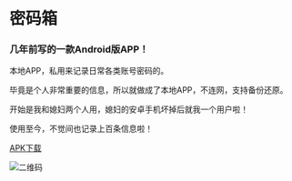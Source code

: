 # 密码箱

### 几年前写的一款Android版APP！

本地APP，私用来记录日常各类账号密码的。

毕竟是个人非常重要的信息，所以就做成了本地APP，不连网，支持备份还原。

开始是我和媳妇两个人用，媳妇的安卓手机坏掉后就我一个用户啦！

使用至今，不觉间也记录上百条信息啦！
 
[APK下载](https://pan.baidu.com/s/1mh8775Y)

![二维码](https://pan.baidu.com/share/qrcode?w=148&h=148&url=https%3A%2F%2Fpan.baidu.com%2Fs%2F1mh8775Y%3Fqrfrom%3D1%26qrtype%3Dapk)
